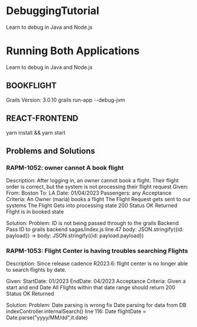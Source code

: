# DebuggingTutorial
Learn to debug in Java and Node.js


# Running Both Applications
Learn to debug in Java and Node.js

## BOOKFLIGHT
Grails Version: 3.0.10
grails run-app --debug-jvm

## REACT-FRONTEND
yarn install && yarn start


## Problems and Solutions
### RAPM-1052: owner cannot A book flight
Description: After logging in, an owner cannot book a flight. Their flight order is correct, but the system is not processing their flight request
Given:
    From: Boston To: LA
    Date: 01/04/2023
    Passengers: any
Acceptance Criteria:
    An Owner (mariá) books a flight
    The Flight Request gets sent to our systems
    The Flight Gets into processing state
    200 Status OK Returned
    Flight is in booked state

Solution: 
Problem: ID is not being passed through to the grails Backend
Pass ID to grails backend
    sagas/index.js
        line 47 body: JSON.stringify({id: payload}) -> body: JSON.stringify({id: payload.payload})


### RAPM-1053: Flight Center is having troubles searching Flights
Description: Since release cadence R2023.6: flight center is no longer able to search flights by date.

Given:
StartDate: 01/2023
EndDate: 04/2023
Acceptance Criteria:
Given a start and end Date
All Flights within that date range should return
200 Status OK Returned


Solution: 
Problem: Date parsing is wrong
fix Date parsing for data from DB
    indexController.internalSearch()
     line 116:   Date flightDate = Date.parse("yyyy/MM/dd",it.date)
